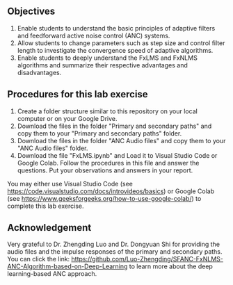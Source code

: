 ## Objectives
1. Enable students to understand the basic principles of adaptive filters and feedforward active noise control (ANC) systems.
2. Allow students to change parameters such as step size and control filter length to investigate the convergence speed of adaptive algorithms.
3. Enable students to deeply understand the FxLMS and FxNLMS algorithms and summarize their respective advantages and disadvantages.

## Procedures for this lab exercise
1. Create a folder structure similar to this repository on your local computer or on your Google Drive.
2. Download the files in the folder "Primary and secondary paths" and copy them to your "Primary and secondary paths" folder.
3. Download the files in the folder "ANC Audio files" and copy them to your "ANC Audio files" folder.
4. Download the file "FxLMS.ipynb" and Load it to Visual Studio Code or Google Colab. Follow the procedures in this file and answer the questions. Put your observations and answers in your report.

You may either use Visual Studio Code (see https://code.visualstudio.com/docs/introvideos/basics) or Google Colab (see https://www.geeksforgeeks.org/how-to-use-google-colab/) to complete this lab exercise.

## Acknowledgement
Very grateful to Dr. Zhengding Luo and Dr. Dongyuan Shi for providing the audio files and the impulse responses of the primary and secondary paths. You can click the link: https://github.com/Luo-Zhengding/SFANC-FxNLMS-ANC-Algorithm-based-on-Deep-Learning to learn more about the deep learning-based ANC approach.

 
